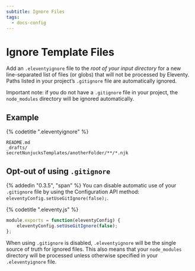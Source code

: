 ```yaml
---
subtitle: Ignore Files
tags:
  - docs-config
---
```

# Ignore Template Files

Add an `.eleventyignore` file to the _root of your input directory_ for a new line-separated list of files (or globs) that will not be processed by Eleventy. Paths listed in your project’s `.gitignore` file are automatically ignored.

Important note: if you do not have a `.gitignore` file in your project, the `node_modules` directory will be ignored automatically.

## Example

{% codetitle ".eleventyignore" %}

```
README.md
_drafts/
secretNunjucksTemplates/anotherFolder/**/*.njk
```

## Opt-out of using `.gitignore`

{% addedin "0.3.5", "span" %} You can disable automatic use of your `.gitignore` file by using the Configuration API method: `eleventyConfig.setUseGitIgnore(false);`.

{% codetitle ".eleventy.js" %}

```js
module.exports = function(eleventyConfig) {
    eleventyConfig.setUseGitIgnore(false);
};
```

When using `.gitignore` is disabled, `.eleventyignore` will be the single source of truth for ignored files. This also means that your `node_modules` directory will be processed unless otherwise specified in your `.eleventyignore` file.
